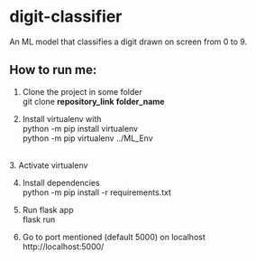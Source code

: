 # digit-classifier
An ML model that classifies a digit drawn on screen from 0 to 9.

## How to run me:
1. Clone the project in some folder<br>
   git clone __repository_link__ __folder_name__

2. Install virtualenv with<br>
   python -m pip install virtualenv
   <br>
   python -m pip virtualenv ../ML_Env

<br>
3. Activate virtualenv<br>

4. Install dependencies<br>
   python -m pip install -r requirements.txt

5. Run flask app<br>
   flask run

6. Go to port mentioned (default 5000) on localhost<br>
   http://localhost:5000/